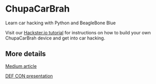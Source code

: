 # ChupaCarBrah
Learn car hacking with Python and BeagleBone Blue

Visit our [Hackster.io tutorial](https://www.hackster.io/sacchet/chupacarbrah-car-hacking-with-beaglebone-and-python-18f137) for instructions on how to build your own ChupaCarBrah device and get into car hacking.

## More details

[Medium article](https://medium.com/spark1-us/car-hacking-with-python-part-1-data-exfiltration-gps-and-obdii-can-bus-69bc6b101fd1)

[DEF CON presentation](https://www.youtube.com/watch?v=-rwXSVT7kNo)
